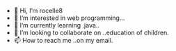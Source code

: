 - 👋 Hi, I’m rocelle8
- 👀 I’m interested in web programming...
- 🌱 I’m currently learning .java..
- 💞️ I’m looking to collaborate on ..education of children.
- 📫 How to reach me ..on my email.

<!---
rocelle8/rocelle8 is a ✨ special ✨ repository because its `README.md` (this file) appears on your GitHub profile.
You can click the Preview link to take a look at your changes.
--->
